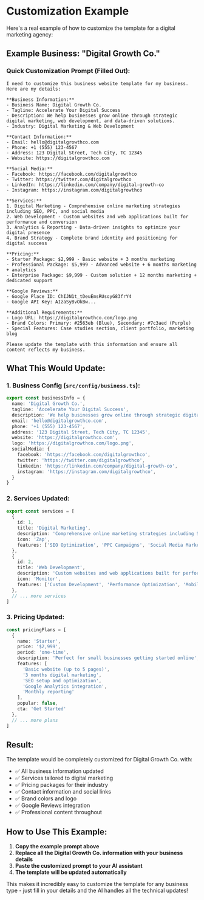 # Customization Example

Here's a real example of how to customize the template for a digital marketing agency:

## Example Business: "Digital Growth Co."

### Quick Customization Prompt (Filled Out):

```
I need to customize this business website template for my business. Here are my details:

**Business Information:**
- Business Name: Digital Growth Co.
- Tagline: Accelerate Your Digital Success
- Description: We help businesses grow online through strategic digital marketing, web development, and data-driven solutions.
- Industry: Digital Marketing & Web Development

**Contact Information:**
- Email: hello@digitalgrowthco.com
- Phone: +1 (555) 123-4567
- Address: 123 Digital Street, Tech City, TC 12345
- Website: https://digitalgrowthco.com

**Social Media:**
- Facebook: https://facebook.com/digitalgrowthco
- Twitter: https://twitter.com/digitalgrowthco
- LinkedIn: https://linkedin.com/company/digital-growth-co
- Instagram: https://instagram.com/digitalgrowthco

**Services:**
1. Digital Marketing - Comprehensive online marketing strategies including SEO, PPC, and social media
2. Web Development - Custom websites and web applications built for performance and conversion
3. Analytics & Reporting - Data-driven insights to optimize your digital presence
4. Brand Strategy - Complete brand identity and positioning for digital success

**Pricing:**
- Starter Package: $2,999 - Basic website + 3 months marketing
- Professional Package: $5,999 - Advanced website + 6 months marketing + analytics
- Enterprise Package: $9,999 - Custom solution + 12 months marketing + dedicated support

**Google Reviews:**
- Google Place ID: ChIJN1t_tDeuEmsRUsoyG83frY4
- Google API Key: AIzaSyBvOkBw...

**Additional Requirements:**
- Logo URL: https://digitalgrowthco.com/logo.png
- Brand Colors: Primary: #2563eb (Blue), Secondary: #7c3aed (Purple)
- Special Features: Case studies section, client portfolio, marketing blog

Please update the template with this information and ensure all content reflects my business.
```

## What This Would Update:

### 1. Business Config (`src/config/business.ts`):
```typescript
export const businessInfo = {
  name: 'Digital Growth Co.',
  tagline: 'Accelerate Your Digital Success',
  description: 'We help businesses grow online through strategic digital marketing, web development, and data-driven solutions.',
  email: 'hello@digitalgrowthco.com',
  phone: '+1 (555) 123-4567',
  address: '123 Digital Street, Tech City, TC 12345',
  website: 'https://digitalgrowthco.com',
  logo: 'https://digitalgrowthco.com/logo.png',
  socialMedia: {
    facebook: 'https://facebook.com/digitalgrowthco',
    twitter: 'https://twitter.com/digitalgrowthco',
    linkedin: 'https://linkedin.com/company/digital-growth-co',
    instagram: 'https://instagram.com/digitalgrowthco',
  }
}
```

### 2. Services Updated:
```typescript
export const services = [
  {
    id: 1,
    title: 'Digital Marketing',
    description: 'Comprehensive online marketing strategies including SEO, PPC, and social media.',
    icon: 'Zap',
    features: ['SEO Optimization', 'PPC Campaigns', 'Social Media Marketing']
  },
  {
    id: 2,
    title: 'Web Development',
    description: 'Custom websites and web applications built for performance and conversion.',
    icon: 'Monitor',
    features: ['Custom Development', 'Performance Optimization', 'Mobile Responsive']
  },
  // ... more services
]
```

### 3. Pricing Updated:
```typescript
const pricingPlans = [
  {
    name: 'Starter',
    price: '$2,999',
    period: 'one-time',
    description: 'Perfect for small businesses getting started online',
    features: [
      'Basic website (up to 5 pages)',
      '3 months digital marketing',
      'SEO setup and optimization',
      'Google Analytics integration',
      'Monthly reporting'
    ],
    popular: false,
    cta: 'Get Started'
  },
  // ... more plans
]
```

## Result:

The template would be completely customized for Digital Growth Co. with:
- ✅ All business information updated
- ✅ Services tailored to digital marketing
- ✅ Pricing packages for their industry
- ✅ Contact information and social links
- ✅ Brand colors and logo
- ✅ Google Reviews integration
- ✅ Professional content throughout

## How to Use This Example:

1. **Copy the example prompt above**
2. **Replace all the Digital Growth Co. information with your business details**
3. **Paste the customized prompt to your AI assistant**
4. **The template will be updated automatically**

This makes it incredibly easy to customize the template for any business type - just fill in your details and the AI handles all the technical updates!
